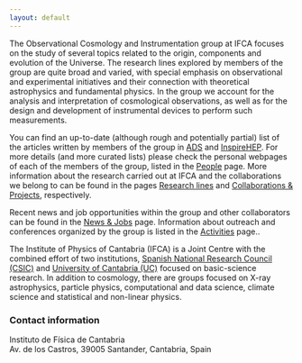 ```yaml
---
layout: default
---
```


The Observational Cosmology and Instrumentation group at IFCA focuses on the study of several topics related to the origin, components and evolution of the Universe. The research lines explored by members of the group are quite broad and varied, with special emphasis on observational and experimental initiatives and their connection with theoretical astrophysics and fundamental physics. In the group we account for the analysis and interpretation of cosmological observations, as well as for the design and development of instrumental devices to perform such measurements.

You can find an up-to-date (although rough and potentially partial) list of the articles written by members of the group in [ADS](https://ui.adsabs.harvard.edu/search/fq=%7B!type%3Daqp%20v%3D%24fq_database%7D&fq_database=(database%3Aastronomy%20OR%20database%3Aphysics)&q=author%3A(%22diego%2C%20j%20m%22%20OR%20%22vielva%2C%20p%22%20OR%20%22martinez-gonzalez%2C%20e%22%20OR%20%22herranz%2C%20d%22%20OR%20%22barreiro%2C%20r%20b%22%20OR%20%22Casas%2C%20F.%20J.%22%20OR%20%22Cruz%2C%20Marcos%22%20OR%20%22Guzm%C3%A1n%2C%20Rafael%22%20OR%20%22Kavanagh%2C%20B.%20J.%22%20OR%20%22remazeilles%2C%20m%22%20OR%20%22Acebron%2C%20A.%22%20OR%20%22Bernal%2C%20Jos%C3%A9%20Luis%22%20OR%20%22Dom%C3%ADnguez%20S%C3%A1nchez%2C%20Helena%22%20OR%20%22Longeard%2C%20Nicolas%22%20OR%20%22Palencia%2C%20J.M.%22%20OR%20%22Chandran%2C%20Jyothis%22%20OR%20%22Gimeno-Amo%2C%20C%22%20OR%20%22Mart%C3%ADnez-Somonte%2C%20G%22%20OR%20%22Jangra%2C%20Pratibha%22%20OR%20%22Ruiz-Granda%2C%20M.%22%20OR%20%22Pamuk%2C%20S.%22)&sort=date%20desc%2C%20bibcode%20desc&p_=0) and [InspireHEP](https://inspirehep.net/literature?sort=mostrecent&size=25&page=1&q=find%20a%20%28diego%2C%20j%20m%20OR%20vielva%2C%20p%20OR%20martinez-gonzalez%2C%20e%20OR%20herranz%2C%20d%20OR%20barreiro%2C%20r%20b%20OR%20casas%2C%20f%20j%20OR%20cruz%2C%20marcos%20OR%20guzman%2C%20rafael%20OR%20kavanagh%2C%20b%20j%20OR%20remazeilles%2C%20m%20OR%20acebron%2C%20a%20OR%20bernal%2C%20jose%20luis%20OR%20dominguez%20sanchez%2C%20h%20OR%20longeard%2C%20nicolas%20OR%20palencia%2C%20j%20m%20OR%20chandran%2C%20jyothis%20OR%20gimeno-amo%2C%20c%20OR%20martinez-somonte%2C%20g%20OR%20jangra%2C%20pratibha%20OR%20ruiz-granda%2C%20m%20OR%20pamuk%2C%20s%29&ui-citation-summary=true). For more details (and more curated lists) please check the personal webpages of each of the members of the group, listed in the [People]({{site.url}}/people) page. More information about the research carried out at IFCA and the collaborations we belong to can be found in the pages [Research lines]({{site.url}}/lines) and [Collaborations & Projects]({{site.url}}/collabs), respectively. 

Recent news and job opportunities within the group and other collaborators can be found in the [News & Jobs]({{site.url}}/news) page. Information about outreach and conferences organized by the group is listed in the [Activities]({{site.url}}/activities) page..

The Institute of Physics of Cantabria (IFCA) is a Joint Centre with the combined effort of two institutions, [Spanish National Research Council (CSIC)](https://www.csic.es/en) and [University of Cantabria (UC)](https://web.unican.es/)  focused on basic-science research. In addition to cosmology, there are groups focused on X-ray astrophysics, particle physics, computational and data science, climate science and statistical and non-linear physics. 

### Contact information

Instituto de Física de Cantabria \
Av. de los Castros, 39005 Santander, Cantabria, Spain

